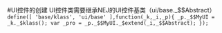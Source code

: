 #UI控件的创建
UI控件类需要继承NEJ的UI控件基类（ui/base._$$Abstract）
`define([
    'base/klass',
    'ui/base'
],function(_k,_i,_p){
    _p._$$MyUI = _k._$klass();
    var _pro = _p._$$MyUI._$extend(_i,_$$Abstract);
});`